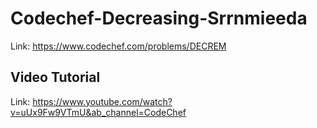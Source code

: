 # Codechef-Decreasing-Srrnmieeda
Link: https://www.codechef.com/problems/DECREM
## Video Tutorial
Link: https://www.youtube.com/watch?v=uUx9Fw9VTmU&ab_channel=CodeChef
